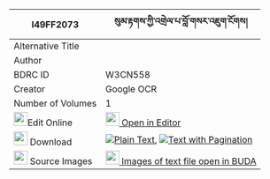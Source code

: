|I49FF2073|སུམ་རྟགས་ཀྱི་འགྲེལ་པ་བློ་གསར་འཇུག་ངོགས། 
| --- | --- 
|Alternative Title |
|Author | 
|BDRC ID | W3CN558
|Creator | Google OCR
|Number of Volumes| 1
|<img width="25" src="https://img.icons8.com/color/25/000000/edit-property.png">Edit Online| [<img width="25" src="https://avatars.githubusercontent.com/u/45091458?s=200&v=4"> Open in Editor](http://editor.openpecha.org/I49FF2073)
|<img width="25" src="https://img.icons8.com/fluent/48/000000/download-2.png"/>  Download | [![](https://img.icons8.com/color/20/000000/txt.png)Plain Text](https://github.com/Openpecha/I49FF2073/releases/download/v1/sum_tak_kyi_drelpa_lo_ge_ra_ju_plain_I49FF2073.zip), [![](https://img.icons8.com/color/20/000000/txt.png)Text with Pagination](https://github.com/Openpecha/I49FF2073/releases/download/v1/sum_tak_kyi_drelpa_lo_ge_ra_ju_pages_I49FF2073.zip)
|<img width="25" src="https://img.icons8.com/plasticine/100/000000/pictures-folder.png"/>  Source Images | [<img width="25" src="https://library.bdrc.io/icons/BUDA-small.svg"> Images of text file open in BUDA](https://library.bdrc.io/show/bdr:W3CN558)